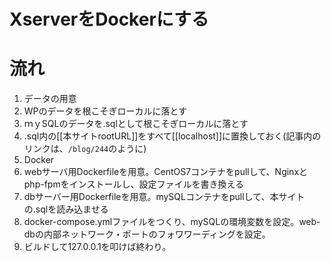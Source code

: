 # XserverをDockerにする


# 流れ
1. データの用意
  2. WPのデータを根こそぎローカルに落とす
  3. ｍｙSQLのデータを.sqlとして根こそぎローカルに落とす
  4. .sql内の[[本サイトrootURL]]をすべて[[localhost]]に置換しておく(記事内のリンクは、`/blog/244`のように)
5. Docker
  7. webサーバ用Dockerfileを用意。CentOS7コンテナをpullして、Nginxとphp-fpmをインストールし、設定ファイルを書き換える
  8. dbサーバー用Dockerfileを用意。mySQLコンテナをpullして、本サイトの.sqlを読み込ませる
  9. docker-compose.ymlファイルをつくり、mySQLの環境変数を設定。web-dbの内部ネットワーク・ポートのフォワワーディングを設定。
  10. ビルドして127.0.0.1を叩けば終わり。
